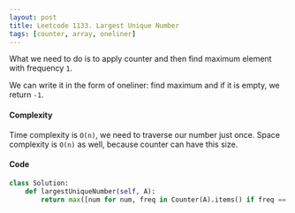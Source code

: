 ```yaml
---
layout: post
title: Leetcode 1133. Largest Unique Number
tags: [counter, array, oneliner]
---
```


What we need to do is to apply counter and then find maximum element with frequency `1`.

We can write it in the form of oneliner: find maximum and if it is empty, we return `-1`.

#### Complexity
Time complexity is `O(n)`, we need to traverse our number just once. Space complexity is `O(n)` as well, because counter can have this size.

#### Code

```python
class Solution:
    def largestUniqueNumber(self, A):
        return max([num for num, freq in Counter(A).items() if freq == 1] or [-1])
```
